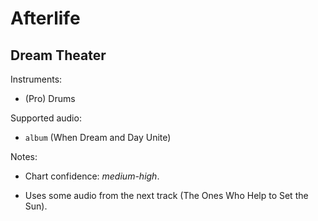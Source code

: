 # Afterlife

## Dream Theater

Instruments:

  * (Pro) Drums

Supported audio:

  * `album` (When Dream and Day Unite)

Notes:

  * Chart confidence: *medium-high*.

  * Uses some audio from the next track (The Ones Who Help to Set the Sun).


